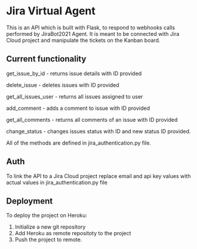 # Jira Virtual Agent

This is an API which is built with Flask, to respond to webhooks calls performed by JiraBot2021 Agent. 
It is meant to be connected with Jira Cloud project and manipulate the tickets on the Kanban board.

## Current functionality

get_issue_by_id - returns issue details with ID provided

delete_issue - deletes issues with ID provided

get_all_issues_user - returns all issues assigned to user

add_comment - adds a comment to issue with ID provided

 get_all_comments - returns all comments of an issue with ID provided
 
 change_status - changes issues status with ID and new status ID provided. 
 
 All of the methods are defined in jira_authentication.py file.
 
 ## Auth
 
 To link the API to a Jira Cloud project replace email and api key values with actual values in jira_authentication.py file
 
 ## Deployment
 
 To deploy the project on Heroku:
 1. Initialize a new git repository
 2. Add Heroku as remote repositoty to the project
 3. Push the project to remote.

